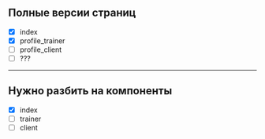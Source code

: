 ## Полные версии страниц
* [x] index
* [x] profile_trainer
* [ ] profile_client
* [ ] ???

---

## Нужно разбить на компоненты
* [x] index
* [ ] trainer
* [ ] client